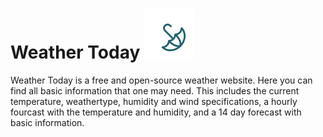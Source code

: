 # Weather Today ![Weather Today Logo](./public/logo.svg)

Weather Today is a free and open-source weather website. Here you can find all basic information that one may need. This includes the current temperature, weathertype, humidity and wind specifications, a hourly fourcast with the temperature and humidity, and a 14 day forecast with basic information.
